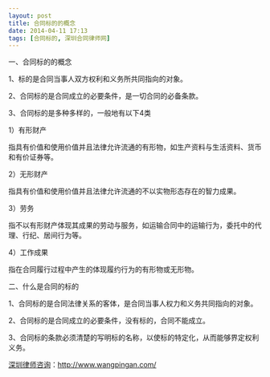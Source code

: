 ```yaml
---
layout: post
title: 合同标的的概念
date: 2014-04-11 17:13
tags: [合同标的, 深圳合同律师网]
---
```

一、合同标的的概念

1、标的是合同当事人双方权利和义务所共同指向的对象。

2、合同标的是合同成立的必要条件，是一切合同的必备条款。

3、合同标的是多种多样的，一般地有以下4类

1）有形财产

指具有价值和使用价值并且法律允许流通的有形物，如生产资料与生活资料、货币和有价证券等。

2）无形财产

指具有价值和使用价值并且法律允许流通的不以实物形态存在的智力成果。

3）劳务

指不以有形财产体现其成果的劳动与服务，如运输合同中的运输行为，委托中的代理、行纪、居间行为等。

4）工作成果

指在合同履行过程中产生的体现履约行为的有形物或无形物。

二、什么是合同的标的

1、合同标的是合同法律关系的客体，是合同当事人权力和义务共同指向的对象。

2、合同标的是合同成立的必要条件，没有标的，合同不能成立。

3、合同标的条款必须清楚的写明标的名称，以使标的特定化，从而能够界定权利义务。

<a href="http://www.wangpingan.com/">深圳律师咨询</a>：<a href="http://www.wangpingan.com/">http://www.wangpingan.com/</a>


